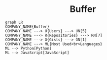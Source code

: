 <h1 align="center">Buffer</h1>

```mermaid
graph LR
COMPANY_NAME{Buffer}
COMPANY_NAME ---> U{Users} ---> UN[5]
COMPANY_NAME ---> R{Repositories} ---> RN[7]
COMPANY_NAME ---> G{Gists} ---> GN[1]
COMPANY_NAME ---> ML{Most Used<br>Languages}
ML --> Python[Python]
ML --> JavaScript[JavaScript]
```
